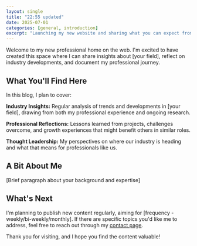 ```yaml
---
layout: single
title: "22:55 updated"
date: 2025-07-01
categories: [general, introduction]
excerpt: "Launching my new website and sharing what you can expect from this space."
---
```


Welcome to my new professional home on the web. I'm excited to have created this space where I can share insights about [your field], reflect on industry developments, and document my professional journey.

## What You'll Find Here

In this blog, I plan to cover:

**Industry Insights:** Regular analysis of trends and developments in [your field], drawing from both my professional experience and ongoing research.

**Professional Reflections:** Lessons learned from projects, challenges overcome, and growth experiences that might benefit others in similar roles.

**Thought Leadership:** My perspectives on where our industry is heading and what that means for professionals like us.

## A Bit About Me

[Brief paragraph about your background and expertise]

## What's Next

I'm planning to publish new content regularly, aiming for [frequency - weekly/bi-weekly/monthly]. If there are specific topics you'd like me to address, feel free to reach out through my [contact page](/contact/).

Thank you for visiting, and I hope you find the content valuable!

